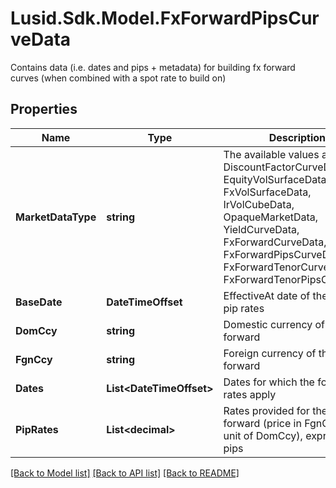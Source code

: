 # Lusid.Sdk.Model.FxForwardPipsCurveData
Contains data (i.e. dates and pips + metadata) for building fx forward curves (when combined with a spot rate to build on)

## Properties

Name | Type | Description | Notes
------------ | ------------- | ------------- | -------------
**MarketDataType** | **string** | The available values are: DiscountFactorCurveData, EquityVolSurfaceData, FxVolSurfaceData, IrVolCubeData, OpaqueMarketData, YieldCurveData, FxForwardCurveData, FxForwardPipsCurveData, FxForwardTenorCurveData, FxForwardTenorPipsCurveData | 
**BaseDate** | **DateTimeOffset** | EffectiveAt date of the quoted pip rates | 
**DomCcy** | **string** | Domestic currency of the fx forward | 
**FgnCcy** | **string** | Foreign currency of the fx forward | 
**Dates** | **List&lt;DateTimeOffset&gt;** | Dates for which the forward rates apply | 
**PipRates** | **List&lt;decimal&gt;** | Rates provided for the fx forward (price in FgnCcy per unit of DomCcy), expressed in pips | 

[[Back to Model list]](../README.md#documentation-for-models) [[Back to API list]](../README.md#documentation-for-api-endpoints) [[Back to README]](../README.md)

